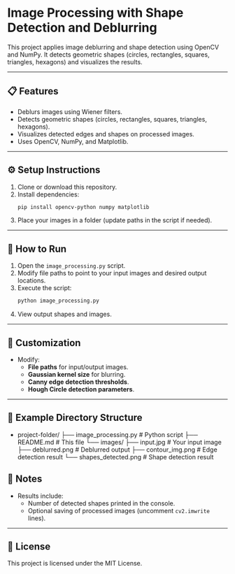 # Image Processing with Shape Detection and Deblurring

This project applies image deblurring and shape detection using OpenCV and NumPy. It detects geometric shapes (circles, rectangles, squares, triangles, hexagons) and visualizes the results.

---

## 📋 Features
- Deblurs images using Wiener filters.
- Detects geometric shapes (circles, rectangles, squares, triangles, hexagons).
- Visualizes detected edges and shapes on processed images.
- Uses OpenCV, NumPy, and Matplotlib.

---

## ⚙️ Setup Instructions
1. Clone or download this repository.
2. Install dependencies:
    ```bash
    pip install opencv-python numpy matplotlib
    ```
3. Place your images in a folder (update paths in the script if needed).

---

## 🚀 How to Run
1. Open the `image_processing.py` script.
2. Modify file paths to point to your input images and desired output locations.
3. Execute the script:
    ```bash
    python image_processing.py
    ```
4. View output shapes and images.

---

## 📝 Customization
- Modify:
  - **File paths** for input/output images.
  - **Gaussian kernel size** for blurring.
  - **Canny edge detection thresholds**.
  - **Hough Circle detection parameters**.

---

## 📁 Example Directory Structure

- project-folder/
├── image_processing.py # Python script
├── README.md # This file
└── images/
├── input.jpg # Your input image
├── deblurred.png # Deblurred output
├── contour_img.png # Edge detection result
└── shapes_detected.png # Shape detection result

## 📢 Notes
- Results include:
  - Number of detected shapes printed in the console.
  - Optional saving of processed images (uncomment `cv2.imwrite` lines).

---

## 📜 License
This project is licensed under the MIT License.


